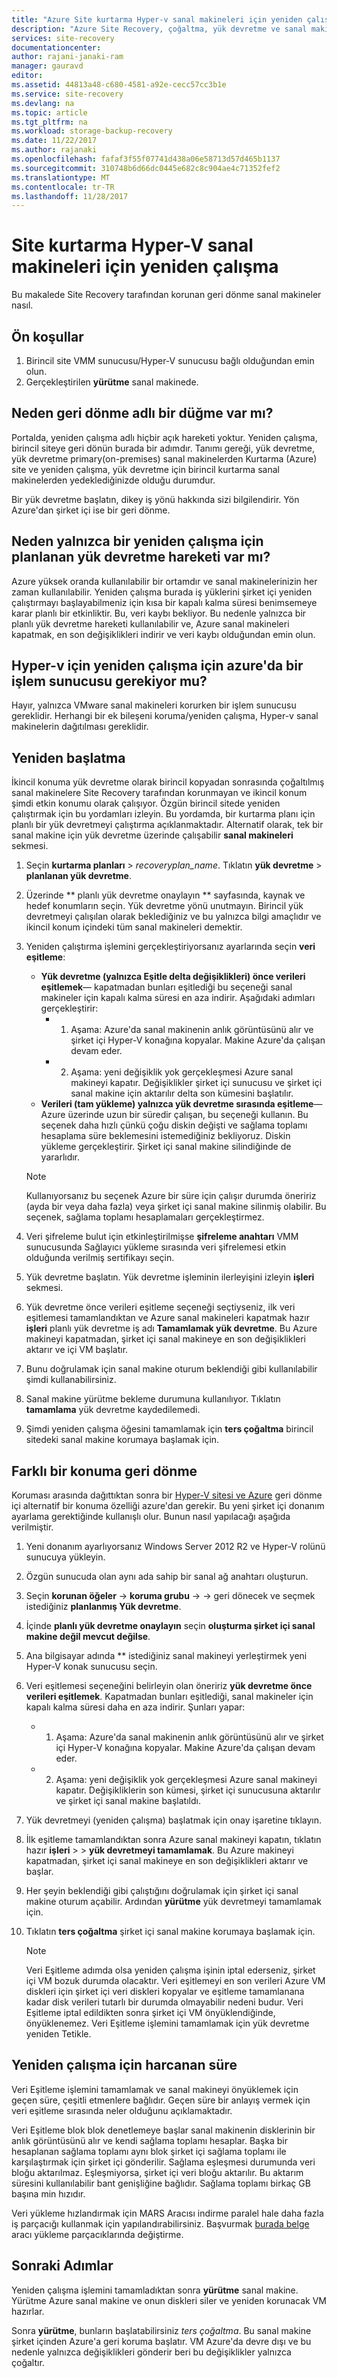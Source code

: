 ```yaml
---
title: "Azure Site kurtarma Hyper-v sanal makineleri için yeniden çalışma | Microsoft Docs"
description: "Azure Site Recovery, çoğaltma, yük devretme ve sanal makinelerin ve fiziksel sunucuları kurtarma düzenler. Azure'dan şirket içi veri merkezine hakkında bilgi edinin."
services: site-recovery
documentationcenter: 
author: rajani-janaki-ram
manager: gauravd
editor: 
ms.assetid: 44813a48-c680-4581-a92e-cecc57cc3b1e
ms.service: site-recovery
ms.devlang: na
ms.topic: article
ms.tgt_pltfrm: na
ms.workload: storage-backup-recovery
ms.date: 11/22/2017
ms.author: rajanaki
ms.openlocfilehash: fafaf3f55f07741d438a06e58713d57d465b1137
ms.sourcegitcommit: 310748b6d66dc0445e682c8c904ae4c71352fef2
ms.translationtype: MT
ms.contentlocale: tr-TR
ms.lasthandoff: 11/28/2017
---
```

# <a name="failback-in-site-recovery-for-hyper-v-virtual-machines"></a>Site kurtarma Hyper-V sanal makineleri için yeniden çalışma

Bu makalede Site Recovery tarafından korunan geri dönme sanal makineler nasıl.

## <a name="prerequisites"></a>Ön koşullar
1. Birincil site VMM sunucusu/Hyper-V sunucusu bağlı olduğundan emin olun.
2. Gerçekleştirilen **yürütme** sanal makinede.

## <a name="why-is-there-no-button-called-failback"></a>Neden geri dönme adlı bir düğme var mı?
Portalda, yeniden çalışma adlı hiçbir açık hareketi yoktur. Yeniden çalışma, birincil siteye geri dönün burada bir adımdır. Tanımı gereği, yük devretme, yük devretme primary(on-premises) sanal makinelerden Kurtarma (Azure) site ve yeniden çalışma, yük devretme için birincil kurtarma sanal makinelerden yedeklediğinizde olduğu durumdur.

Bir yük devretme başlatın, dikey iş yönü hakkında sizi bilgilendirir. Yön Azure'dan şirket içi ise bir geri dönme.

## <a name="why-is-there-only-a-planned-failover-gesture-to-failback"></a>Neden yalnızca bir yeniden çalışma için planlanan yük devretme hareketi var mı?
Azure yüksek oranda kullanılabilir bir ortamdır ve sanal makinelerinizin her zaman kullanılabilir. Yeniden çalışma burada iş yüklerini şirket içi yeniden çalıştırmayı başlayabilmeniz için kısa bir kapalı kalma süresi benimsemeye karar planlı bir etkinliktir. Bu, veri kaybı bekliyor. Bu nedenle yalnızca bir planlı yük devretme hareketi kullanılabilir ve, Azure sanal makineleri kapatmak, en son değişiklikleri indirir ve veri kaybı olduğundan emin olun.

## <a name="do-i-need-a-process-server-in-azure-to-failback-to-hyper-v"></a>Hyper-v için yeniden çalışma için azure'da bir işlem sunucusu gerekiyor mu?
Hayır, yalnızca VMware sanal makineleri korurken bir işlem sunucusu gereklidir. Herhangi bir ek bileşeni koruma/yeniden çalışma, Hyper-v sanal makinelerin dağıtılması gereklidir.

## <a name="initiate-failback"></a>Yeniden başlatma
İkincil konuma yük devretme olarak birincil kopyadan sonrasında çoğaltılmış sanal makinelere Site Recovery tarafından korunmayan ve ikincil konum şimdi etkin konumu olarak çalışıyor. Özgün birincil sitede yeniden çalıştırmak için bu yordamları izleyin. Bu yordamda, bir kurtarma planı için planlı bir yük devretmeyi çalıştırma açıklanmaktadır. Alternatif olarak, tek bir sanal makine için yük devretme üzerinde çalışabilir **sanal makineleri** sekmesi.

1. Seçin **kurtarma planları** > *recoveryplan_name*. Tıklatın **yük devretme** > **planlanan yük devretme**.
2. Üzerinde ** planlı yük devretme onaylayın ** sayfasında, kaynak ve hedef konumların seçin. Yük devretme yönü unutmayın. Birincil yük devretmeyi çalışılan olarak beklediğiniz ve bu yalnızca bilgi amaçlıdır ve ikincil konum içindeki tüm sanal makineleri demektir.
3. Yeniden çalıştırma işlemini gerçekleştiriyorsanız ayarlarında seçin **veri eşitleme**:

   * **Yük devretme (yalnızca Eşitle delta değişiklikleri) önce verileri eşitlemek**— kapatmadan bunları eşitlediği bu seçeneği sanal makineler için kapalı kalma süresi en aza indirir. Aşağıdaki adımları gerçekleştirir:
     * 1. Aşama: Azure'da sanal makinenin anlık görüntüsünü alır ve şirket içi Hyper-V konağına kopyalar. Makine Azure'da çalışan devam eder.
     * 2. Aşama: yeni değişiklik yok gerçekleşmesi Azure sanal makineyi kapatır. Değişiklikler şirket içi sunucusu ve şirket içi sanal makine için aktarılır delta son kümesini başlatılır.

    - **Verileri (tam yükleme) yalnızca yük devretme sırasında eşitleme**— Azure üzerinde uzun bir süredir çalışan, bu seçeneği kullanın. Bu seçenek daha hızlı çünkü çoğu diskin değişti ve sağlama toplamı hesaplama süre beklemesini istemediğiniz bekliyoruz. Diskin yükleme gerçekleştirir. Şirket içi sanal makine silindiğinde de yararlıdır.

    >[!NOTE]
    >Kullanıyorsanız bu seçenek Azure bir süre için çalışır durumda öneririz (ayda bir veya daha fazla) veya şirket içi sanal makine silinmiş olabilir. Bu seçenek, sağlama toplamı hesaplamaları gerçekleştirmez.


4. Veri şifreleme bulut için etkinleştirilmişse **şifreleme anahtarı** VMM sunucusunda Sağlayıcı yükleme sırasında veri şifrelemesi etkin olduğunda verilmiş sertifikayı seçin.
5. Yük devretme başlatın. Yük devretme işleminin ilerleyişini izleyin **işleri** sekmesi.
6. Yük devretme önce verileri eşitleme seçeneği seçtiyseniz, ilk veri eşitlemesi tamamlandıktan ve Azure sanal makineleri kapatmak hazır **işleri** planlı yük devretme iş adı **Tamamlamak yük devretme**. Bu Azure makineyi kapatmadan, şirket içi sanal makineye en son değişiklikleri aktarır ve içi VM başlatır.
7. Bunu doğrulamak için sanal makine oturum beklendiği gibi kullanılabilir şimdi kullanabilirsiniz.
8. Sanal makine yürütme bekleme durumuna kullanılıyor. Tıklatın **tamamlama** yük devretme kaydedilemedi.
9. Şimdi yeniden çalışma öğesini tamamlamak için **ters çoğaltma** birincil sitedeki sanal makine korumaya başlamak için.

## <a name="failback-to-an-alternate-location"></a>Farklı bir konuma geri dönme
Koruması arasında dağıttıktan sonra bir [Hyper-V sitesi ve Azure](site-recovery-hyper-v-site-to-azure.md) geri dönme içi alternatif bir konuma özelliği azure'dan gerekir. Bu yeni şirket içi donanım ayarlama gerektiğinde kullanışlı olur. Bunun nasıl yapılacağı aşağıda verilmiştir.

1. Yeni donanım ayarlıyorsanız Windows Server 2012 R2 ve Hyper-V rolünü sunucuya yükleyin.
2. Özgün sunucuda olan aynı ada sahip bir sanal ağ anahtarı oluşturun.
3. Seçin **korunan öğeler** -> **koruma grubu**  ->  <ProtectionGroupName>  ->  <VirtualMachineName> geri dönecek ve seçmek istediğiniz **planlanmış Yük devretme**.
4. İçinde **planlı yük devretme onaylayın** seçin **oluşturma şirket içi sanal makine değil mevcut değilse**.
5. Ana bilgisayar adında ** istediğiniz sanal makineyi yerleştirmek yeni Hyper-V konak sunucusu seçin.
6. Veri eşitlemesi seçeneğini belirleyin olan öneririz **yük devretme önce verileri eşitlemek**. Kapatmadan bunları eşitlediği, sanal makineler için kapalı kalma süresi daha en aza indirir. Şunları yapar:

   * 1. Aşama: Azure'da sanal makinenin anlık görüntüsünü alır ve şirket içi Hyper-V konağına kopyalar. Makine Azure'da çalışan devam eder.
   * 2. Aşama: yeni değişiklik yok gerçekleşmesi Azure sanal makineyi kapatır. Değişikliklerin son kümesi, şirket içi sunucusuna aktarılır ve şirket içi sanal makine başlatıldı.
7. Yük devretmeyi (yeniden çalışma) başlatmak için onay işaretine tıklayın.
8. İlk eşitleme tamamlandıktan sonra Azure sanal makineyi kapatın, tıklatın hazır **işleri** > <planned failover job> > **yük devretmeyi tamamlamak**. Bu Azure makineyi kapatmadan, şirket içi sanal makineye en son değişiklikleri aktarır ve başlar.
9. Her şeyin beklendiği gibi çalıştığını doğrulamak için şirket içi sanal makine oturum açabilir. Ardından **yürütme** yük devretmeyi tamamlamak için.
10. Tıklatın **ters çoğaltma** şirket içi sanal makine korumaya başlamak için.

    > [!NOTE]
    > Veri Eşitleme adımda olsa yeniden çalışma işinin iptal ederseniz, şirket içi VM bozuk durumda olacaktır. Veri eşitlemeyi en son verileri Azure VM diskleri için şirket içi veri diskleri kopyalar ve eşitleme tamamlanana kadar disk verileri tutarlı bir durumda olmayabilir nedeni budur. Veri Eşitleme iptal edildikten sonra şirket içi VM önyüklendiğinde, önyüklenemez. Veri Eşitleme işlemini tamamlamak için yük devretme yeniden Tetikle.

## <a name="time-taken-to-failback"></a>Yeniden çalışma için harcanan süre
Veri Eşitleme işlemini tamamlamak ve sanal makineyi önyüklemek için geçen süre, çeşitli etmenlere bağlıdır. Geçen süre bir anlayış vermek için veri eşitleme sırasında neler olduğunu açıklamaktadır.

Veri Eşitleme blok blok denetlemeye başlar sanal makinenin disklerinin bir anlık görüntüsünü alır ve kendi sağlama toplamı hesaplar. Başka bir hesaplanan sağlama toplamı aynı blok şirket içi sağlama toplamı ile karşılaştırmak için şirket içi gönderilir. Sağlama eşleşmesi durumunda veri bloğu aktarılmaz. Eşleşmiyorsa, şirket içi veri bloğu aktarılır. Bu aktarım süresini kullanılabilir bant genişliğine bağlıdır. Sağlama toplamı birkaç GB başına min hızıdır. 

Veri yükleme hızlandırmak için MARS Aracısı indirme paralel hale daha fazla iş parçacığı kullanmak için yapılandırabilirsiniz. Başvurmak [burada belge](https://support.microsoft.com/en-us/help/3056159/how-to-manage-on-premises-to-azure-protection-network-bandwidth-usage) aracı yükleme parçacıklarında değiştirme.


## <a name="next-steps"></a>Sonraki Adımlar

Yeniden çalışma işlemini tamamladıktan sonra **yürütme** sanal makine. Yürütme Azure sanal makine ve onun diskleri siler ve yeniden korunacak VM hazırlar.

Sonra **yürütme**, bunların başlatabilirsiniz *ters çoğaltma*. Bu sanal makine şirket içinden Azure'a geri koruma başlatır. VM Azure'da devre dışı ve bu nedenle yalnızca değişiklikleri gönderir beri bu değişiklikler yalnızca çoğaltır.
